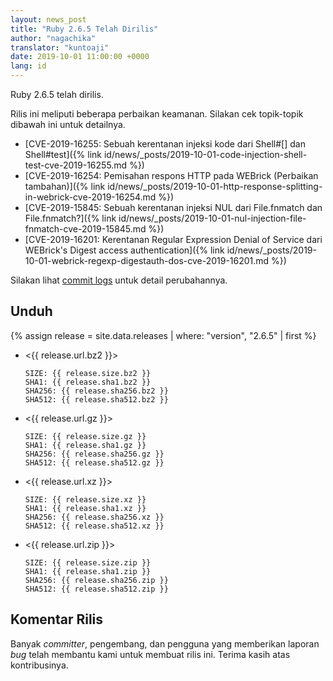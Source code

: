 ```yaml
---
layout: news_post
title: "Ruby 2.6.5 Telah Dirilis"
author: "nagachika"
translator: "kuntoaji"
date: 2019-10-01 11:00:00 +0000
lang: id
---
```


Ruby 2.6.5 telah dirilis.

Rilis ini meliputi beberapa perbaikan keamanan.
Silakan cek topik-topik dibawah ini untuk detailnya.

* [CVE-2019-16255: Sebuah kerentanan injeksi kode dari Shell#[] dan Shell#test]({% link id/news/_posts/2019-10-01-code-injection-shell-test-cve-2019-16255.md %})
* [CVE-2019-16254: Pemisahan respons HTTP pada WEBrick (Perbaikan tambahan)]({% link id/news/_posts/2019-10-01-http-response-splitting-in-webrick-cve-2019-16254.md %})
* [CVE-2019-15845: Sebuah kerentanan injeksi NUL dari File.fnmatch dan File.fnmatch?]({% link id/news/_posts/2019-10-01-nul-injection-file-fnmatch-cve-2019-15845.md %})
* [CVE-2019-16201: Kerentanan Regular Expression Denial of Service dari WEBrick's Digest access authentication]({% link id/news/_posts/2019-10-01-webrick-regexp-digestauth-dos-cve-2019-16201.md %})

Silakan lihat [commit logs](https://github.com/ruby/ruby/compare/v2_6_4...v2_6_5) untuk detail perubahannya.

## Unduh

{% assign release = site.data.releases | where: "version", "2.6.5" | first %}

* <{{ release.url.bz2 }}>

      SIZE: {{ release.size.bz2 }}
      SHA1: {{ release.sha1.bz2 }}
      SHA256: {{ release.sha256.bz2 }}
      SHA512: {{ release.sha512.bz2 }}

* <{{ release.url.gz }}>

      SIZE: {{ release.size.gz }}
      SHA1: {{ release.sha1.gz }}
      SHA256: {{ release.sha256.gz }}
      SHA512: {{ release.sha512.gz }}

* <{{ release.url.xz }}>

      SIZE: {{ release.size.xz }}
      SHA1: {{ release.sha1.xz }}
      SHA256: {{ release.sha256.xz }}
      SHA512: {{ release.sha512.xz }}

* <{{ release.url.zip }}>

      SIZE: {{ release.size.zip }}
      SHA1: {{ release.sha1.zip }}
      SHA256: {{ release.sha256.zip }}
      SHA512: {{ release.sha512.zip }}

## Komentar Rilis

Banyak _committer_, pengembang, dan pengguna yang memberikan
laporan _bug_ telah membantu kami untuk membuat rilis ini.
Terima kasih atas kontribusinya.
